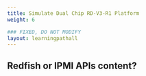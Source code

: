 ```yaml
---
title: Simulate Dual Chip RD-V3-R1 Platform
weight: 6

### FIXED, DO NOT MODIFY
layout: learningpathall
---
```


## Redfish or IPMI APIs content?

